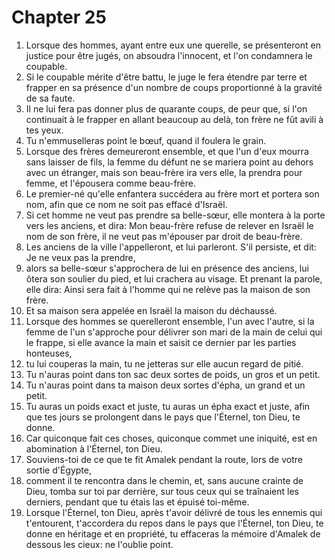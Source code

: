 # Chapter 25

1. Lorsque des hommes, ayant entre eux une querelle, se présenteront en justice pour être jugés, on absoudra l'innocent, et l'on condamnera le coupable.
2. Si le coupable mérite d'être battu, le juge le fera étendre par terre et frapper en sa présence d'un nombre de coups proportionné à la gravité de sa faute.
3. Il ne lui fera pas donner plus de quarante coups, de peur que, si l'on continuait à le frapper en allant beaucoup au delà, ton frère ne fût avili à tes yeux.
4. Tu n'emmuselleras point le bœuf, quand il foulera le grain.
5. Lorsque des frères demeureront ensemble, et que l'un d'eux mourra sans laisser de fils, la femme du défunt ne se mariera point au dehors avec un étranger, mais son beau-frère ira vers elle, la prendra pour femme, et l'épousera comme beau-frère.
6. Le premier-né qu'elle enfantera succédera au frère mort et portera son nom, afin que ce nom ne soit pas effacé d'Israël.
7. Si cet homme ne veut pas prendre sa belle-sœur, elle montera à la porte vers les anciens, et dira: Mon beau-frère refuse de relever en Israël le nom de son frère, il ne veut pas m'épouser par droit de beau-frère.
8. Les anciens de la ville l'appelleront, et lui parleront. S'il persiste, et dit: Je ne veux pas la prendre,
9. alors sa belle-sœur s'approchera de lui en présence des anciens, lui ôtera son soulier du pied, et lui crachera au visage. Et prenant la parole, elle dira: Ainsi sera fait à l'homme qui ne relève pas la maison de son frère.
10. Et sa maison sera appelée en Israël la maison du déchaussé.
11. Lorsque des hommes se querelleront ensemble, l'un avec l'autre, si la femme de l'un s'approche pour délivrer son mari de la main de celui qui le frappe, si elle avance la main et saisit ce dernier par les parties honteuses,
12. tu lui couperas la main, tu ne jetteras sur elle aucun regard de pitié.
13. Tu n'auras point dans ton sac deux sortes de poids, un gros et un petit.
14. Tu n'auras point dans ta maison deux sortes d'épha, un grand et un petit.
15. Tu auras un poids exact et juste, tu auras un épha exact et juste, afin que tes jours se prolongent dans le pays que l'Éternel, ton Dieu, te donne.
16. Car quiconque fait ces choses, quiconque commet une iniquité, est en abomination à l'Éternel, ton Dieu.
17. Souviens-toi de ce que te fit Amalek pendant la route, lors de votre sortie d'Égypte,
18. comment il te rencontra dans le chemin, et, sans aucune crainte de Dieu, tomba sur toi par derrière, sur tous ceux qui se traînaient les derniers, pendant que tu étais las et épuisé toi-même.
19. Lorsque l'Éternel, ton Dieu, après t'avoir délivré de tous les ennemis qui t'entourent, t'accordera du repos dans le pays que l'Éternel, ton Dieu, te donne en héritage et en propriété, tu effaceras la mémoire d'Amalek de dessous les cieux: ne l'oublie point.

